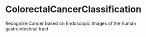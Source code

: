 # ColorectalCancerClassification
Recognize Cancer based on Endoscopic Images of the human gastrointestinal tract
